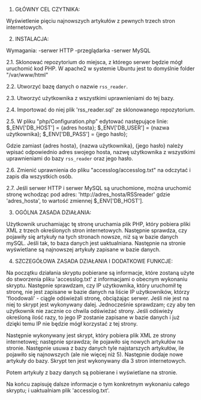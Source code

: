 1) GŁÓWNY CEL CZYTNIKA: 

Wyświetlenie pięciu najnowszych artykułów z pewnych trzech stron internetowych.


2) INSTALACJA:

Wymagania:
-serwer HTTP
-przeglądarka
-serwer MySQL

2.1. Sklonować repozytorium do miejsca, z którego serwer będzie mógł uruchomić kod PHP.
W apache2 w systemie Ubuntu jest to domyślnie folder "/var/www/html"

2.2. Utworzyć bazę danych o nazwie `rss_reader`.

2.3. Utworzyć użytkownika z wszystkimi uprawnieniami do tej bazy.

2.4. Importować do niej plik 'rss_reader.sql' ze sklonowanego repozytorium.

2.5. W pliku "php/Configuration.php" edytować następujące linie:
$_ENV['DB_HOST'] = {adres hosta};
$_ENV['DB_USER'] = {nazwa użytkownika};
$_ENV['DB_PASS'] = {jego hasło};

Gdzie zamiast {adres hosta}, {nazwa użytkownika}, {jego hasło} należy wpisać odpowiednio
adres swojego hosta, nazwę użytkownika z wszystkimi uprawnieniami do bazy `rss_reader` oraz jego hasło.

2.6. Zmienić uprawnienia do pliku "accesslog/accesslog.txt" na odczytać i zapis dla wszystkich osób.

2.7. Jeśli serwer HTTP i serwer MySQL są uruchomione, można uruchomić stronę wchodząc pod adres:
'http://adres_hosta/RSSreader'
gdzie 'adres_hosta', to wartość zmiennej $_ENV['DB_HOST'].


3) OGÓLNA ZASADA DZIAŁANIA:

Użytkownik uruchamiając tę stronę uruchamia plik PHP, który pobiera pliki XML z trzech określonych stron internetowych.
Następnie sprawdza, czy pojawiły się artykuły na tych stronach nowsze, niż są w bazie danych mySQL. 
Jeśli tak, to baza danych jest uaktualniana.
Następnie na stronie wyświetlane są najnowszej artykuły zapisane w bazie danych.


4) SZCZEGÓŁOWA ZASADA DZIAŁANIA I DODATKOWE FUNKCJE:

Na początku działania skryptu pobierane są informacje, które zostaną użyte do stworzenia pliku 'accesslog.txt' z informacjami
o obecnym wykonaniu skryptu. Następnie sprawdzam, czy IP użytkownika, który uruchomił tę stronę, nie jest zapisane w bazie
danych na liście IP użytkowników, którzy 'floodowali' - ciągle odświeżali stronę, obciążając serwer. Jeśli nie jest na niej
to skrypt jest wykonywany dalej. Jednocześnie sprawdzam; czy aby ten użytkownik nie zacznie co chwila odświeżać strony. 
Jeśli odświeży określoną ilość razy, to jego IP zostanie zapisane w bazie danych i już dzięki temu IP nie będzie mógł
korzystać z tej strony.

Następnie wykonywany jest skrypt, który pobiera plik XML ze strony internetowej; następnie sprawdza; ile pojawiło się nowych
artykułów na stronie. Następnie usuwa z bazy danych tyle najstarszych artykułów, ile pojawiło się najnowszych (ale nie więcej
niż 5). Następnie dodaje nowe artykuły do bazy. Skrypt ten jest wykonywany dla 3 stron internetowych.

Potem artykuły z bazy danych są pobierane i wyświetlane na stronie.

Na końcu zapisuję dalsze informacje o tym konkretnym wykonaniu całego skryptu; i uaktualniam plik 'accesslog.txt'.
